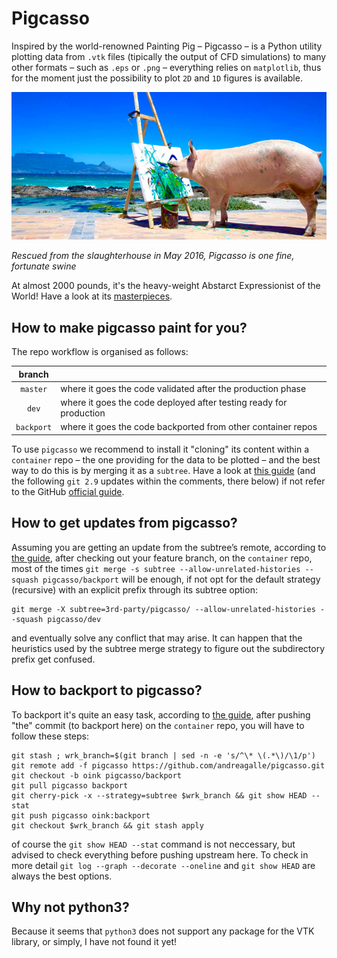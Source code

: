 # Pigcasso

Inspired by the world-renowned Painting Pig &ndash; Pigcasso &ndash; is a Python utility plotting data from `.vtk` files (tipically the output of CFD simulations) to many other formats &ndash; such as `.eps` or `.png` &ndash; everything relies on `matplotlib`, thus for the moment just the possibility to plot `2D` and `1D` figures is available.

<img src="doc/gallery/pigcasso.jpg" alt="drawing" width="1000"/>

*Rescued from the slaughterhouse in May 2016, Pigcasso is one fine, fortunate swine* <!-- taken from here: https://www.vegangame.it/storie-di-animali/pigcasso-la-maialina-dallestro-creativo -->

At almost 2000 pounds, it's the heavy-weight Abstarct Expressionist of the World! Have a look at its [masterpieces](https://pigcasso.myshopify.com).

## How to make pigcasso paint for you?

The repo workflow is organised as follows:

| branch        | |
| :-------------: |-------------| 
| `master` | where it goes the code validated after the production phase | 
| `dev` | where it goes the code deployed after testing ready for production | 
| `backport` | where it goes the code backported from other container repos | 

To use `pigcasso` we recommend to install it "cloning" its content within a `container` repo &ndash; the one providing for the data to be plotted &ndash; and the best way to do this is by merging it as a `subtree`. Have a look at [this guide](https://medium.com/@porteneuve/mastering-git-subtrees-943d29a798ec) (and the following `git 2.9` updates within the comments, there below) if not refer to the GitHub [official guide](https://help.github.com/en/github/using-git/about-git-subtree-merges).

## How to get updates from pigcasso?

Assuming you are getting an update from the subtree’s remote, according to [the guide](https://medium.com/@porteneuve/mastering-git-subtrees-943d29a798ec), after checking out your feature branch, on the `container` repo, most of the times `git merge -s subtree --allow-unrelated-histories --squash pigcasso/backport` will be enough, if not opt for the default strategy (recursive) with an explicit prefix through its subtree option:
```
git merge -X subtree=3rd-party/pigcasso/ --allow-unrelated-histories --squash pigcasso/dev
``` 
and eventually solve any conflict that may arise. It can happen that the heuristics used by the subtree merge strategy to figure out the subdirectory prefix get confused.

## How to backport to pigcasso?

To backport it's quite an easy task, according to [the guide](https://medium.com/@porteneuve/mastering-git-subtrees-943d29a798ec), after pushing "the" commit (to backport here) on the `container` repo, you will have to follow these steps:
```
git stash ; wrk_branch=$(git branch | sed -n -e 's/^\* \(.*\)/\1/p')
git remote add -f pigcasso https://github.com/andreagalle/pigcasso.git
git checkout -b oink pigcasso/backport
git pull pigcasso backport
git cherry-pick -x --strategy=subtree $wrk_branch && git show HEAD --stat
git push pigcasso oink:backport
git checkout $wrk_branch && git stash apply
```
of course the `git show HEAD --stat` command is not neccessary, but advised to check everything before pushing upstream here. To check in more detail `git log --graph --decorate --oneline` and `git show HEAD` are always the best options.

## Why not python3?

Because it seems that `python3` does not support any package for the VTK library, or simply, I have not found it yet!

